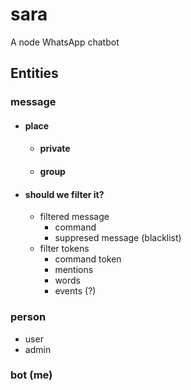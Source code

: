 # sara
A node WhatsApp chatbot

## Entities

### message
- #### place
  - #### private
  - #### group
- #### should we filter it?
  - filtered message
    - command
    - suppresed message (blacklist)
  - filter tokens
    - command token
    - mentions
    - words
    - events (?)
### person
- user
- admin
### bot (me)
